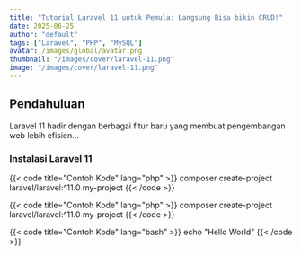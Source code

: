 ```yaml
---
title: "Tutorial Laravel 11 untuk Pemula: Langsung Bisa bikin CRUD!"
date: 2025-06-25
author: "default"
tags: ["Laravel", "PHP", "MySQL"]
avatar: /images/global/avatar.png
thumbnail: "/images/cover/laravel-11.png"
image: "/images/cover/laravel-11.png"
---
```


## Pendahuluan
Laravel 11 hadir dengan berbagai fitur baru yang membuat pengembangan web lebih efisien...

### Instalasi Laravel 11


{{< code title="Contoh Kode" lang="php" >}}
composer create-project laravel/laravel:^11.0 my-project
{{< /code >}}

{{< code title="Contoh Kode" lang="php" >}}
composer create-project laravel/laravel:^11.0 my-project
{{< /code >}}

{{< code title="Contoh Kode" lang="bash" >}}
echo "Hello World"
{{< /code >}}
